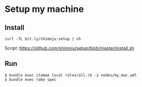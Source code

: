 # Setup my machine

## Install

```
curl -fL bit.ly/shimoju-setup | sh
```

Script: https://github.com/shimoju/setup/blob/master/install.sh

## Run

```
$ bundle exec itamae local roles/all.rb -y nodes/my_mac.yml
$ bundle exec rake spec
```
